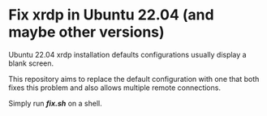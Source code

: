 # Fix xrdp in Ubuntu 22.04 (and maybe other versions)
Ubuntu 22.04 xrdp installation defaults configurations usually display a blank screen.

This repository aims to replace the default configuration with one that both fixes this problem and also allows multiple remote connections.

Simply run **_fix.sh_** on a shell.

